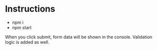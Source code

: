 # Instructions
- npm i
- npm start

When you click submit, form data will be shown in the console. Validation logic is added as well.
